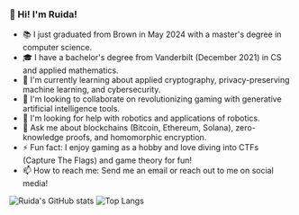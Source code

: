 ### 👋 Hi! I'm Ruida!
- 📚 I just graduated from Brown in May 2024 with a master's degree in computer science.
- 🎓 I have a bachelor's degree from Vanderbilt (December 2021) in CS and applied mathematics.
- 🌱 I'm currently learning about applied cryptography, privacy-preserving machine learning, and cybersecurity.
- 🙌 I'm looking to collaborate on revolutionizing gaming with generative artificial intelligence tools.
- 🤔 I'm looking for help with robotics and applications of robotics.
- 💬 Ask me about blockchains (Bitcoin, Ethereum, Solana), zero-knowledge proofs, and homomorphic encryption.
- ⚡ Fun fact: I enjoy gaming as a hobby and love diving into CTFs (Capture The Flags) and game theory for fun!
- 📫 How to reach me: Send me an email or reach out to me on social media!

![Ruida's GitHub stats](https://github-readme-stats.vercel.app/api?username=ruidazeng)
![Top Langs](https://github-readme-stats.vercel.app/api/top-langs/?username=ruidazeng&layout=donut&size_weight=0&count_weight=1)
